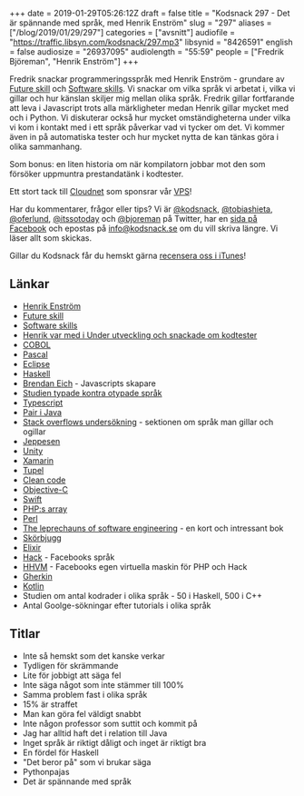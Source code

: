 +++
date = 2019-01-29T05:26:12Z
draft = false
title = "Kodsnack 297 - Det är spännande med språk, med Henrik Enström"
slug = "297"
aliases = ["/blog/2019/01/29/297"]
categories = ["avsnitt"]
audiofile = "https://traffic.libsyn.com/kodsnack/297.mp3"
libsynid = "8426591"
english = false
audiosize = "26937095"
audiolength = "55:59"
people = ["Fredrik Björeman", "Henrik Enström"]
+++

Fredrik snackar programmeringsspråk med Henrik Enström - grundare av [Future skill](https://futureskill.com/) och [Software skills](https://softwareskills.se/). Vi snackar om vilka språk vi arbetat i, vilka vi gillar och hur känslan skiljer mig mellan olika språk. Fredrik gillar fortfarande att leva i Javascript trots alla märkligheter medan Henrik gillar mycket med och i Python. Vi diskuterar också hur mycket omständigheterna under vilka vi kom i kontakt med i ett språk påverkar vad vi tycker om det. Vi kommer även in på automatiska tester och hur mycket nytta de kan tänkas göra i olika sammanhang.

Som bonus: en liten historia om när kompilatorn jobbar mot den som försöker uppmuntra prestandatänk i kodtester.

Ett stort tack till [Cloudnet](http://www.cloudnet.se) som sponsrar vår [VPS](http://en.wikipedia.org/wiki/Virtual_private_server)!

Har du kommentarer, frågor eller tips? Vi är [@kodsnack](https://www.twitter.com/kodsnack), [@tobiashieta](https://www.twitter.com/tobiashieta), [@oferlund](https://www.twitter.com/oferlund), [@itssotoday](https://twitter.com/itssotoday) och [@bjoreman](https://www.twitter.com/bjoreman) på Twitter, har en [sida på Facebook](https://www.facebook.com/kodsnack) och epostas på [info@kodsnack.se](mailto:info@kodsnack.se) om du vill skriva längre. Vi läser allt som skickas.

Gillar du Kodsnack får du hemskt gärna [recensera oss i iTunes](http://itunes.apple.com/se/podcast/kodsnack/id561631498?l=en)!

## Länkar ##
* [Henrik Enström](https://www.linkedin.com/in/henrik-enström-5b4b57/)
* [Future skill](https://futureskill.com/)
* [Software skills](https://softwareskills.se/)
* [Henrik var med i Under utveckling och snackade om kodtester](https://underutveckling.libsyn.com/episode-24)
* [COBOL](https://en.wikipedia.org/wiki/COBOL)
* [Pascal](https://en.wikipedia.org/wiki/Pascal_%28programming_language%29)
* [Eclipse](https://en.wikipedia.org/wiki/Eclipse_%28software%29)
* [Haskell](https://en.wikipedia.org/wiki/Haskell_%28programming_language%29)
* [Brendan Eich](https://en.wikipedia.org/wiki/Brendan_Eich) - Javascripts skapare
* [Studien typade kontra otypade språk](https://blog.acolyer.org/2017/09/19/to-type-or-not-to-type-quantifying-detectable-bugs-in-javascript/)
* [Typescript](https://en.wikipedia.org/wiki/TypeScript)
* [Pair i Java](https://www.baeldung.com/java-pairs)
* [Stack overflows undersökning](https://insights.stackoverflow.com/survey/2018/#most-loved-dreaded-and-wanted) - sektionen om språk man gillar och ogillar
* [Jeppesen](https://en.wikipedia.org/wiki/Jeppesen)
* [Unity](https://en.wikipedia.org/wiki/Unity_%28game_engine%29)
* [Xamarin](https://en.wikipedia.org/wiki/Xamarin)
* [Tupel](https://en.wikipedia.org/wiki/Tuple)
* [Clean code](https://www.oreilly.com/library/view/clean-code/9780136083238/)
* [Objective-C](https://en.wikipedia.org/wiki/Objective-C)
* [Swift](https://en.wikipedia.org/wiki/Swift_%28programming_language%29)
* [PHP:s array](http://php.net/manual/en/language.types.array.php)
* [Perl](https://en.wikipedia.org/wiki/Perl)
* [The leprechauns of software engineering](https://leanpub.com/leprechauns) - en kort och intressant bok
* [Skörbjugg](https://en.wikipedia.org/wiki/Scurvy#History)
* [Elixir](https://en.wikipedia.org/wiki/Elixir_%28programming_language%29)
* [Hack](https://en.wikipedia.org/wiki/Hack_%28programming_language%29) - Facebooks språk
* [HHVM](https://en.wikipedia.org/wiki/HHVM) - Facebooks egen virtuella maskin för PHP och Hack
* [Gherkin](https://www.toolsqa.com/cucumber/gherkin/)
* [Kotlin](https://en.wikipedia.org/wiki/Kotlin_%28programming_language%29)
* Studien om antal kodrader i olika språk - 50 i Haskell, 500 i C++
* Antal Goolge-sökningar efter tutorials i olika språk

## Titlar ##
* Inte så hemskt som det kanske verkar
* Tydligen för skrämmande
* Lite för jobbigt att säga fel
* Inte säga något som inte stämmer till 100%
* Samma problem fast i olika språk
* 15% är straffet
* Man kan göra fel väldigt snabbt
* Inte någon professor som suttit och kommit på
* Jag har alltid haft det i relation till Java
* Inget språk är riktigt dåligt och inget är riktigt bra
* En fördel för Haskell
* "Det beror på" som vi brukar säga
* Pythonpajas
* Det är spännande med språk
